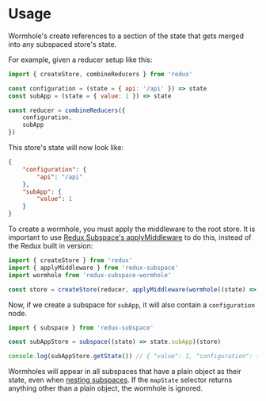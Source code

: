 # Usage

Wormhole's create references to a section of the state that gets merged into any subspaced store's state.

For example, given a reducer setup like this:

``` javascript
import { createStore, combineReducers } from 'redux'

const configuration = (state = { api: '/api' }) => state
const subApp = (state = { value: 1 }) => state

const reducer = combineReducers({
    configuration,
    subApp
})
```

This store's state will now look like:

```json
{
    "configuration": {
        "api": "/api"
    },
    "subApp": {
        "value": 1
    }
}
```

To create a wormhole, you must apply the middleware to the root store.  It is important to use [Redux Subspace's applyMiddleware](/packages/redux-subspace/docs/api/applyMiddleware.md) to do this, instead of the Redux built in version:

```javascript
import { createStore } from 'redux'
import { applyMiddleware } from 'redux-subspace'
import wormhole from 'redux-subspace-wormhole'

const store = createStore(reducer, applyMiddleware(wormhole((state) => state.configuration, 'configuration')))
```

Now, if we create a subspace for `subApp`, it will also contain a `configuration` node.

```javascript
import { subspace } from 'redux-subspace'

const subAppStore = subspace((state) => state.subApp)(store)

console.log(subAppStore.getState()) // { "value": 1, "configuration": { "api": "/api" } }
```

Wormholes will appear in all subspaces that have a plain object as their state, even when [nesting subspaces](/docs/advanced/NestingSubspaces.md).  If the `mapState` selector returns anything other than a plain object, the wormhole is ignored.
